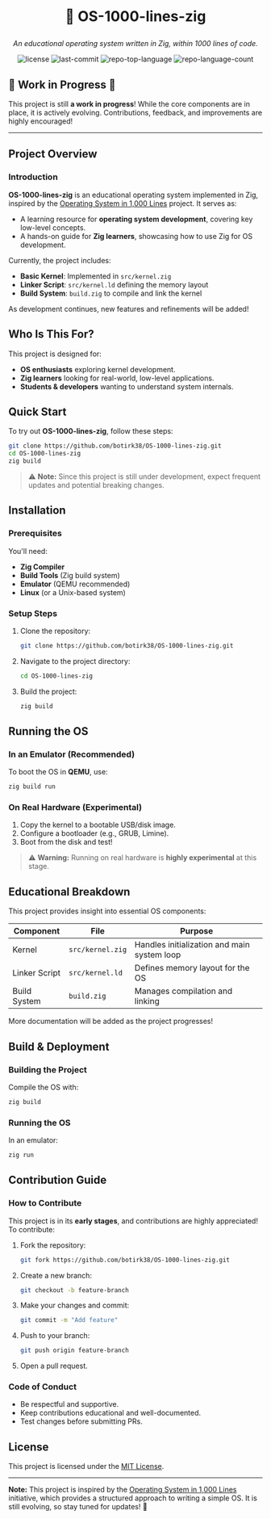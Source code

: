 # <p align="center">🚀 OS-1000-lines-zig</p>

<p align="center">
    <em>An educational operating system written in Zig, within 1000 lines of code.</em>
</p>

<p align="center">
 <img src="https://img.shields.io/github/license/botirk38/OS-1000-lines-zig?style=default&logo=opensourceinitiative&logoColor=white&color=0080ff" alt="license">
 <img src="https://img.shields.io/github/last-commit/botirk38/OS-1000-lines-zig?style=default&logo=git&logoColor=white&color=0080ff" alt="last-commit">
 <img src="https://img.shields.io/github/languages/top/botirk38/OS-1000-lines-zig?style=default&color=0080ff" alt="repo-top-language">
 <img src="https://img.shields.io/github/languages/count/botirk38/OS-1000-lines-zig?style=default&color=0080ff" alt="repo-language-count">
</p>

## 🚧 Work in Progress 🚧
This project is still **a work in progress**! While the core components are in place, it is actively evolving. Contributions, feedback, and improvements are highly encouraged!

---

## Project Overview
### Introduction
**OS-1000-lines-zig** is an educational operating system implemented in Zig, inspired by the [Operating System in 1,000 Lines](https://operating-system-in-1000-lines.vercel.app/en) project. It serves as:
- A learning resource for **operating system development**, covering key low-level concepts.
- A hands-on guide for **Zig learners**, showcasing how to use Zig for OS development.

Currently, the project includes:
* **Basic Kernel**: Implemented in `src/kernel.zig`
* **Linker Script**: `src/kernel.ld` defining the memory layout
* **Build System**: `build.zig` to compile and link the kernel

As development continues, new features and refinements will be added!

## Who Is This For?
This project is designed for:
- **OS enthusiasts** exploring kernel development.
- **Zig learners** looking for real-world, low-level applications.
- **Students & developers** wanting to understand system internals.

## Quick Start
To try out **OS-1000-lines-zig**, follow these steps:
```sh
git clone https://github.com/botirk38/OS-1000-lines-zig.git
cd OS-1000-lines-zig
zig build
```
> ⚠ **Note:** Since this project is still under development, expect frequent updates and potential breaking changes.

## Installation
### Prerequisites
You'll need:
* **Zig Compiler**
* **Build Tools** (Zig build system)
* **Emulator** (QEMU recommended)
* **Linux** (or a Unix-based system)

### Setup Steps
1. Clone the repository:
   ```sh
   git clone https://github.com/botirk38/OS-1000-lines-zig.git
   ```
2. Navigate to the project directory:
   ```sh
   cd OS-1000-lines-zig
   ```
3. Build the project:
   ```sh
   zig build
   ```

## Running the OS
### In an Emulator (Recommended)
To boot the OS in **QEMU**, use:
```sh
zig build run
```
### On Real Hardware (Experimental)
1. Copy the kernel to a bootable USB/disk image.
2. Configure a bootloader (e.g., GRUB, Limine).
3. Boot from the disk and test!

> ⚠ **Warning:** Running on real hardware is **highly experimental** at this stage.

## Educational Breakdown
This project provides insight into essential OS components:

| Component | File | Purpose |
|-----------|------|---------|
| Kernel | `src/kernel.zig` | Handles initialization and main system loop |
| Linker Script | `src/kernel.ld` | Defines memory layout for the OS |
| Build System | `build.zig` | Manages compilation and linking |

More documentation will be added as the project progresses!

## Build & Deployment
### Building the Project
Compile the OS with:
```sh
zig build
```
### Running the OS
In an emulator:
```sh
zig run
```

## Contribution Guide
### How to Contribute
This project is in its **early stages**, and contributions are highly appreciated! To contribute:
1. Fork the repository:
   ```sh
   git fork https://github.com/botirk38/OS-1000-lines-zig.git
   ```
2. Create a new branch:
   ```sh
   git checkout -b feature-branch
   ```
3. Make your changes and commit:
   ```sh
   git commit -m "Add feature"
   ```
4. Push to your branch:
   ```sh
   git push origin feature-branch
   ```
5. Open a pull request.

### Code of Conduct
- Be respectful and supportive.
- Keep contributions educational and well-documented.
- Test changes before submitting PRs.

## License
This project is licensed under the [MIT License](https://github.com/botirk38/OS-1000-lines-zig/blob/main/LICENSE).

---

**Note:** This project is inspired by the [Operating System in 1,000 Lines](https://operating-system-in-1000-lines.vercel.app/en) initiative, which provides a structured approach to writing a simple OS. It is still evolving, so stay tuned for updates! 🚀
